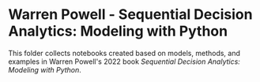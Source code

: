 # Warren Powell - Sequential Decision Analytics: Modeling with Python

This folder collects notebooks created based on models, methods, and examples in Warren Powell's 2022 book *Sequential Decision Analytics: Modeling with Python*.